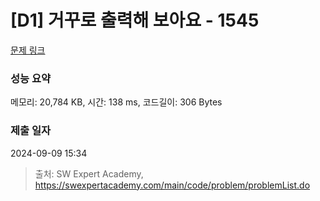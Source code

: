 # [D1] 거꾸로 출력해 보아요 - 1545 

[문제 링크](https://swexpertacademy.com/main/code/problem/problemDetail.do?contestProbId=AV2gbY0qAAQBBAS0) 

### 성능 요약

메모리: 20,784 KB, 시간: 138 ms, 코드길이: 306 Bytes

### 제출 일자

2024-09-09 15:34



> 출처: SW Expert Academy, https://swexpertacademy.com/main/code/problem/problemList.do